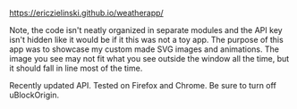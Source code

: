 https://ericzielinski.github.io/weatherapp/

Note, the code isn't neatly organized in separate modules and the API key isn't hidden like it would be if it this was not a toy app.  The purpose of this app was to showcase my custom made SVG images and animations.  The image you see may not fit what you see outside the window all the time, but it should fall in line most of the time.

Recently updated API.  Tested on Firefox and Chrome.  Be sure to turn off uBlockOrigin.
